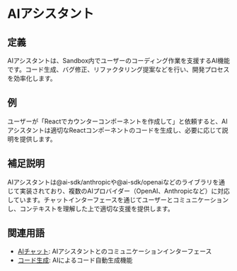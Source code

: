 # AIアシスタント

## 定義
AIアシスタントは、Sandbox内でユーザーのコーディング作業を支援するAI機能です。コード生成、バグ修正、リファクタリング提案などを行い、開発プロセスを効率化します。

## 例
ユーザーが「Reactでカウンターコンポーネントを作成して」と依頼すると、AIアシスタントは適切なReactコンポーネントのコードを生成し、必要に応じて説明を提供します。

## 補足説明
AIアシスタントは@ai-sdk/anthropicや@ai-sdk/openaiなどのライブラリを通じて実装されており、複数のAIプロバイダー（OpenAI、Anthropicなど）に対応しています。チャットインターフェースを通じてユーザーとコミュニケーションし、コンテキストを理解した上で適切な支援を提供します。

## 関連用語
- [AIチャット](./ai-chat.md): AIアシスタントとのコミュニケーションインターフェース
- [コード生成](./code-generation.md): AIによるコード自動生成機能
